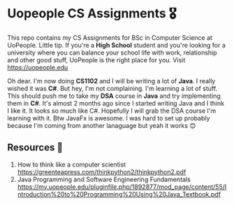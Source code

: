 # Uopeople CS Assignments 🎖️

This repo contains my CS Assignments for BSc in Computer Science at UoPeople. Little tip. If you're a **High School** student and you're looking for a university where you can balance your school life with work, relationship and other good stuff, UoPeople is the right place for you. Visit <https://uopeople.edu>

Oh dear. I'm now doing **CS1102** and I will be writing a lot of **Java**. I really wished it was **C#**. But hey, I'm not complaining. I'm learning a lot of stuff. This should push me to take my **DSA** course in **Java** and try implementing them in **C#**. It's almost 2 months ago since I started writing Java and I think I like it. It looks so much like C#. Hopefully I will grab the DSA course I'm learning with it. Btw JavaFx is awesome. I was hard to set up probably because I'm coming from another lanaguage but yeah it works :blush:

## Resources 👜

1. How to think like a computer scientist <https://greenteapress.com/thinkpython2/thinkpython2.pdf>
2. Java Programming and Software Engineering Fundamentals <https://my.uopeople.edu/pluginfile.php/1892877/mod_page/content/55/Introduction%20to%20Programming%20Using%20Java_Textbook.pdf>
